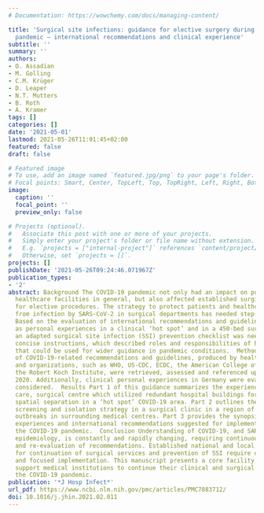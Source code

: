 ```yaml
---
# Documentation: https://wowchemy.com/docs/managing-content/

title: 'Surgical site infections: guidance for elective surgery during the SARS-CoV-2
  pandemic – international recommendations and clinical experience'
subtitle: ''
summary: ''
authors:
- O. Assadian
- M. Golling
- C.M. Krüger
- D. Leaper
- N.T. Mutters
- B. Roth
- A. Kramer
tags: []
categories: []
date: '2021-05-01'
lastmod: 2021-05-26T11:01:45+02:00
featured: false
draft: false

# Featured image
# To use, add an image named `featured.jpg/png` to your page's folder.
# Focal points: Smart, Center, TopLeft, Top, TopRight, Left, Right, BottomLeft, Bottom, BottomRight.
image:
  caption: ''
  focal_point: ''
  preview_only: false

# Projects (optional).
#   Associate this post with one or more of your projects.
#   Simply enter your project's folder or file name without extension.
#   E.g. `projects = ["internal-project"]` references `content/project/deep-learning/index.md`.
#   Otherwise, set `projects = []`.
projects: []
publishDate: '2021-05-26T09:24:46.071967Z'
publication_types:
- '2'
abstract: Background The COVID-19 pandemic not only had an impact on public life and
  healthcare facilities in general, but also affected established surgical workflows
  for elective procedures. The strategy to protect patients and healthcare workers
  from infection by SARS-CoV-2 in surgical departments has needed step-by-step development.
  Based on the evaluation of international recommendations and guidelines, as well
  as personal experiences in a clinical ‘hot spot’ and in a 450-bed surgical clinic,
  an adapted surgical site infection (SSI) prevention checklist was needed to develop
  concise instructions, which described roles and responsibilities of healthcare professionals
  that could be used for wider guidance in pandemic conditions.  Method Publications
  of COVID-19-related recommendations and guidelines, produced by health authorities
  and organizations, such as WHO, US-CDC, ECDC, the American College of Surgery and
  the Robert Koch Institute, were retrieved, assessed and referenced up to 31st January
  2020. Additionally, clinical personal experiences in Germany were evaluated and
  considered.  Results Part 1 of this guidance summarizes the experience of a tertiary
  care, surgical centre which utilized redundant hospital buildings for immediate
  spatial separation in a ‘hot spot’ COVID-19 area. Part 2 outlines the successful
  screening and isolation strategy in a surgical clinic in a region of Germany with
  outbreaks in surrounding medical centres. Part 3 provides the synopsis of personal
  experiences and international recommendations suggested for implementation during
  the COVID-19 pandemic.  Conclusion Understanding of COVID-19, and SARS-CoV-2-related
  epidemiology, is constantly and rapidly changing, requiring continuous adaptation
  and re-evaluation of recommendations. Established national and local guidelines
  for continuation of surgical services and prevention of SSI require ongoing scrutiny
  and focused implementation. This manuscript presents a core facility checklist to
  support medical institutions to continue their clinical and surgical work during
  the COVID-19 pandemic.
publication: '*J Hosp Infect*'
url_pdf: https://www.ncbi.nlm.nih.gov/pmc/articles/PMC7883712/
doi: 10.1016/j.jhin.2021.02.011
---
```


